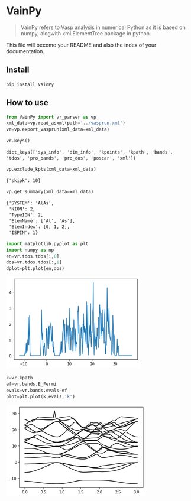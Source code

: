 # VainPy
> VainPy refers to Vasp analysis in numerical Python as it is based on numpy, alogwith xml ElementTree package in python.


This file will become your README and also the index of your documentation.

## Install

`pip install VainPy`

## How to use

```python
from VainPy import vr_parser as vp
xml_data=vp.read_asxml(path='../vasprun.xml')
vr=vp.export_vasprun(xml_data=xml_data)
```

```python
vr.keys()
```




    dict_keys(['sys_info', 'dim_info', 'kpoints', 'kpath', 'bands', 'tdos', 'pro_bands', 'pro_dos', 'poscar', 'xml'])



```python
vp.exclude_kpts(xml_data=xml_data)
```




    {'skipk': 10}



```python
vp.get_summary(xml_data=xml_data)
```




    {'SYSTEM': 'AlAs',
     'NION': 2,
     'TypeION': 2,
     'ElemName': ['Al', 'As'],
     'ElemIndex': [0, 1, 2],
     'ISPIN': 1}



```python
import matplotlib.pyplot as plt
import numpy as np
en=vr.tdos.tdos[:,0]
dos=vr.tdos.tdos[:,1]
dplot=plt.plot(en,dos)
```


![png](docs/images/output_8_0.png)


```python
k=vr.kpath
ef=vr.bands.E_Fermi
evals=vr.bands.evals-ef
plot=plt.plot(k,evals,'k')
```


![png](docs/images/output_9_0.png)

